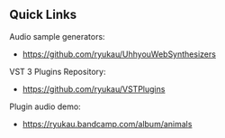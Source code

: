 ## Quick Links
Audio sample generators:

- https://github.com/ryukau/UhhyouWebSynthesizers

VST 3 Plugins Repository:

- https://github.com/ryukau/VSTPlugins

Plugin audio demo:

- https://ryukau.bandcamp.com/album/animals
